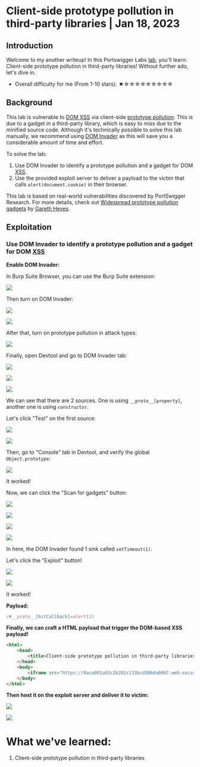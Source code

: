 # Client-side prototype pollution in third-party libraries | Jan 18, 2023

## Introduction

Welcome to my another writeup! In this Portswigger Labs [lab](https://portswigger.net/web-security/prototype-pollution/finding/lab-prototype-pollution-client-side-prototype-pollution-in-third-party-libraries), you'll learn: Client-side prototype pollution in third-party libraries! Without further ado, let's dive in.

- Overall difficulty for me (From 1-10 stars): ★☆☆☆☆☆☆☆☆☆

## Background

This lab is vulnerable to [DOM XSS](https://portswigger.net/web-security/cross-site-scripting/dom-based) via client-side [prototype pollution](https://portswigger.net/web-security/prototype-pollution). This is due to a gadget in a third-party library, which is easy to miss due to the minified source code. Although it's technically possible to solve this lab manually, we recommend using [DOM Invader](https://portswigger.net/burp/documentation/desktop/tools/dom-invader/prototype-pollution) as this will save you a considerable amount of time and effort.

To solve the lab:

1. Use DOM Invader to identify a prototype pollution and a gadget for DOM [XSS](https://portswigger.net/web-security/cross-site-scripting). 
2. Use the provided exploit server to deliver a payload to the victim that calls `alert(document.cookie)` in their browser.

This lab is based on real-world vulnerabilities discovered by PortSwigger Research. For more details, check out [Widespread prototype pollution gadgets](https://portswigger.net/research/widespread-prototype-pollution-gadgets) by [Gareth Heyes](https://portswigger.net/research/gareth-heyes).

## Exploitation

### Use DOM Invader to identify a prototype pollution and a gadget for DOM [XSS](https://portswigger.net/web-security/cross-site-scripting)

**Enable DOM Invader:**

In Burp Suite Browser, you can use the Burp Suite extension:

![](https://raw.githubusercontent.com/siunam321/CTF-Writeups/main/Portswigger-Labs/Prototype-Pollution/Prototype-3/images/Pasted%20image%2020230118202226.png)

Then turn on DOM Invader:

![](https://raw.githubusercontent.com/siunam321/CTF-Writeups/main/Portswigger-Labs/Prototype-Pollution/Prototype-3/images/Pasted%20image%2020230118202425.png)

![](https://raw.githubusercontent.com/siunam321/CTF-Writeups/main/Portswigger-Labs/Prototype-Pollution/Prototype-3/images/Pasted%20image%2020230118202454.png)

After that, turn on prototype pollution in attack types:

![](https://raw.githubusercontent.com/siunam321/CTF-Writeups/main/Portswigger-Labs/Prototype-Pollution/Prototype-3/images/Pasted%20image%2020230118202612.png)

Finally, open Devtool and go to DOM Invader tab:

![](https://raw.githubusercontent.com/siunam321/CTF-Writeups/main/Portswigger-Labs/Prototype-Pollution/Prototype-3/images/Pasted%20image%2020230118202701.png)

![](https://raw.githubusercontent.com/siunam321/CTF-Writeups/main/Portswigger-Labs/Prototype-Pollution/Prototype-3/images/Pasted%20image%2020230118202718.png)

![](https://raw.githubusercontent.com/siunam321/CTF-Writeups/main/Portswigger-Labs/Prototype-Pollution/Prototype-3/images/Pasted%20image%2020230118202724.png)

We can see that there are 2 sources. One is using `__proto__[property]`, another one is using `constructor`.

Let's click "Test" on the first source:

![](https://raw.githubusercontent.com/siunam321/CTF-Writeups/main/Portswigger-Labs/Prototype-Pollution/Prototype-3/images/Pasted%20image%2020230118202851.png)

![](https://raw.githubusercontent.com/siunam321/CTF-Writeups/main/Portswigger-Labs/Prototype-Pollution/Prototype-3/images/Pasted%20image%2020230118202907.png)

Then, go to "Console" tab in Devtool, and verify the global `Object.prototype`:

![](https://raw.githubusercontent.com/siunam321/CTF-Writeups/main/Portswigger-Labs/Prototype-Pollution/Prototype-3/images/Pasted%20image%2020230118202957.png)

It worked!

Now, we can click the "Scan for gadgets" button:

![](https://raw.githubusercontent.com/siunam321/CTF-Writeups/main/Portswigger-Labs/Prototype-Pollution/Prototype-3/images/Pasted%20image%2020230118203026.png)

![](https://raw.githubusercontent.com/siunam321/CTF-Writeups/main/Portswigger-Labs/Prototype-Pollution/Prototype-3/images/Pasted%20image%2020230118203043.png)

![](https://raw.githubusercontent.com/siunam321/CTF-Writeups/main/Portswigger-Labs/Prototype-Pollution/Prototype-3/images/Pasted%20image%2020230118203120.png)

![](https://raw.githubusercontent.com/siunam321/CTF-Writeups/main/Portswigger-Labs/Prototype-Pollution/Prototype-3/images/Pasted%20image%2020230118203149.png)

In here, the DOM Invader found 1 sink called `setTimeout(1)`.

Let's click the "Exploit" button!

![](https://raw.githubusercontent.com/siunam321/CTF-Writeups/main/Portswigger-Labs/Prototype-Pollution/Prototype-3/images/Pasted%20image%2020230118203302.png)

![](https://raw.githubusercontent.com/siunam321/CTF-Writeups/main/Portswigger-Labs/Prototype-Pollution/Prototype-3/images/Pasted%20image%2020230118203315.png)

It worked!

**Payload:**
```js
/#__proto__[hitCallback]=alert(1)
```

**Finally, we can craft a HTML payload that trigger the DOM-based XSS payload!**
```html
<html>
    <head>
        <title>Client-side prototype pollution in third-party libraries</title>
    </head>
    <body>
        <iframe src="https://0aca001a03c2b291c133bcd300da0067.web-security-academy.net/#__proto__[hitCallback]=alert(document.cookie)"></iframe>
    </body>
</html>
```

**Then host it on the exploit server and deliver it to victim:**

![](https://raw.githubusercontent.com/siunam321/CTF-Writeups/main/Portswigger-Labs/Prototype-Pollution/Prototype-3/images/Pasted%20image%2020230118203704.png)

![](https://raw.githubusercontent.com/siunam321/CTF-Writeups/main/Portswigger-Labs/Prototype-Pollution/Prototype-3/images/Pasted%20image%2020230118203712.png)

# What we've learned:

1. Client-side prototype pollution in third-party libraries